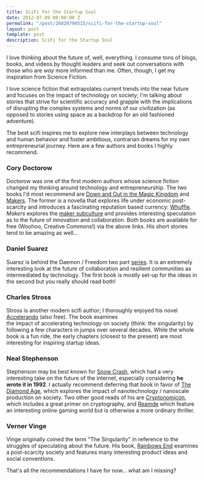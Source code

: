 ```yaml
---
title: SciFi for the Startup Soul
date: 2012-07-09 00:00:00 Z
permalink: "/post/26820790515/scifi-for-the-startup-soul"
layout: post
template: post
description: SciFi for the Startup Soul
---
```


<p>I love thinking about the future of, well, everything. I consume tons of blogs, books, and videos by thought leaders and seek out conversations with those who are <em>way</em> more informed than me. Often, though, I get my inspiration from Science Fiction.</p>&#13;
<p>I love science fiction that extrapolates current trends into the near future and focuses on the impact of technology on society; I'm talking about stories that strive for scientific accuracy and grapple with the implications of disrupting the complex systems and norms of our civilization (as opposed to stories using space as a backdrop for an old fashioned adventure).</p>&#13;
<p>The best scifi inspires me to explore new interplays between technology and human behavior and foster ambitious, contrarian dreams for my own entrepreneurial journey. Here are a few authors and books I highly recommend.</p>&#13;
<h3>Cory Doctorow</h3>&#13;
<p>Doctorow was one of the first modern authors whose science fiction changed my thinking around technology and entrepreneurship. The two books I'd most recommend are <a href="http://craphound.com/down/">Down and Out in the Magic Kingdom</a> and <a href="http://craphound.com/makers/">Makers</a>. The former is a novella that explores life under economic post-scarcity and introduces a fascinating reputation based currency: <a href="http://en.wikipedia.org/wiki/Whuffie">Whuffie</a>. <em>Makers</em> explores the <a href="http://en.wikipedia.org/wiki/Maker_subculture">maker subculture</a> and provides interesting speculation as to the future of innovation and collaboration. Both books are available for free (Woohoo, Creative Commons!) via the above links. His short stories tend to be amazing as well...</p>&#13;
<h3>Daniel Suarez</h3>&#13;
<p>Suarez is behind the Daemon / Freedom two part <a href="http://en.wikipedia.org/wiki/Daemon_(technothriller_series)">series</a>. It is an extremely interesting look at the future of collaboration and resilient communities as intermediated by technology. The first book is mostly set-up for the ideas in the second but you really should read both!</p>&#13;
<h3>Charles Stross</h3>&#13;
<p>Stross is another modern scifi author; I thoroughly enjoyed his novel <a href="http://www.antipope.org/charlie/blog-static/fiction/accelerando/accelerando-intro.html">Accelerando</a> (also free). The book examines the impact of accelerating technology on society (think: the singularity) by following a few characters in jumps over several decades. While the whole book is a fun ride, the early chapters (closest to the present) are most interesting for inspiring startup ideas.</p>&#13;
<h3>Neal Stephenson</h3>&#13;
<p>Stephenson may be best known for <a href="http://en.wikipedia.org/wiki/Snow_Crash">Snow Crash</a>, which had a very interesting take on the future of the internet, especially considering <strong>he wrote it in 1992</strong>. I actually recommend deferring that book in favor of <a href="http://en.wikipedia.org/wiki/The_Diamond_Age">The Diamond Age</a>, which explores the impact of nanotechnology / nanoscale production on society. Two other good reads of his are <a href="http://en.wikipedia.org/wiki/Cryptonomicon">Cryptonomicon</a>, which includes a great primer on cryptography, and <a href="http://en.wikipedia.org/wiki/Reamde">Reamde</a> which feature an interesting online gaming world but is otherwise a more ordinary thriller.</p>&#13;
<h3>Verner Vinge</h3>&#13;
<p>Vinge originally coined the term "The Singularity" in reference to the struggles of speculating about the future. His book, <a href="http://en.wikipedia.org/wiki/Rainbows_End">Rainbows End</a> examines a post-scarcity society and features many interesting product ideas and social conventions.</p>&#13;
&#13;
<p>That's all the recommendations I have for now... what am I missing?</p> 